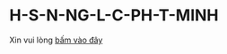 # H-S-N-NG-L-C-PH-T-MINH
Xin vui lòng [bấm vào đây](https://phatminh3651-my.sharepoint.com/:b:/g/personal/0912313739_phatminh3651_onmicrosoft_com/EaFvDGLlkZhHmbydXwq6UXwBJ16vooytY1YU3TXXzS5Idg?e=GgJH2U)
